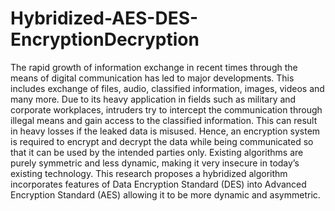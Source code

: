 # Hybridized-AES-DES-EncryptionDecryption
The rapid growth of information exchange in recent times through the means of digital communication has led to major developments. This includes exchange of files, audio, classified information, images, videos and many more. Due to its heavy application in fields such as military and corporate workplaces, intruders try to intercept the communication through illegal means and gain access to the classified information. This can result in heavy losses if the leaked data is misused. Hence, an encryption system is required to encrypt and decrypt the data while being communicated so that it can be used by the intended parties only. Existing algorithms are purely symmetric and less dynamic, making it very insecure in today’s existing technology. This research proposes a hybridized algorithm incorporates features of Data Encryption Standard (DES) into Advanced Encryption Standard (AES) allowing it to be more dynamic and asymmetric. 
